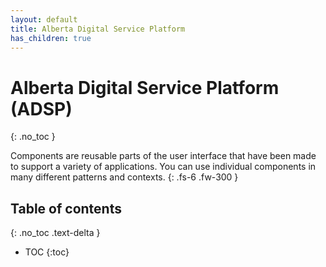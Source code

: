 ```yaml
---
layout: default
title: Alberta Digital Service Platform
has_children: true
---
```


# Alberta Digital Service Platform (ADSP)
{: .no_toc }

Components are reusable parts of the user interface that have been made to support a variety of applications. You can use individual components in many different patterns and contexts.
{: .fs-6 .fw-300 }

## Table of contents
{: .no_toc .text-delta }

- TOC
{:toc}
